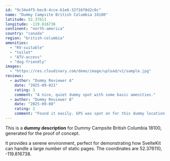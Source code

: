 ```yaml
---
id: "9c34e4f5-bec8-4cce-b1e6-32f16f0d2c0c"
name: "Dummy Campsite British Columbia 18100"
latitude: 52.37611
longitude: -119.816738
continent: "north-america"
country: "canada"
region: "british-columbia"
amenities:
  - "RV-suitable"
  - "toilet"
  - "ATV-access"
  - "dog-friendly"
images:
  - "https://res.cloudinary.com/demo/image/upload/v1/sample.jpg"
reviews:
  - author: "Dummy Reviewer A"
    date: "2025-09-021"
    rating: 3
    comment: "A nice, quiet dummy spot with some basic amenities."
  - author: "Dummy Reviewer B"
    date: "2025-09-08"
    rating: 2
    comment: "Found it easily. GPS was spot on for this dummy location."
---
```


This is a **dummy description** for Dummy Campsite British Columbia 18100, generated for the proof of concept.

It provides a serene environment, perfect for demonstrating how SvelteKit can handle a large number of static pages. The coordinates are 52.376110, -119.816738.

